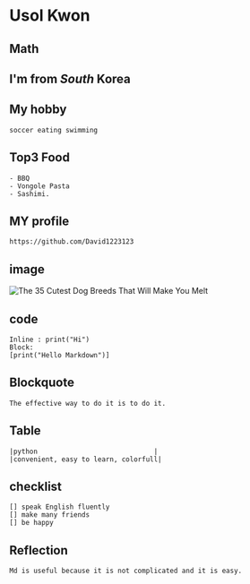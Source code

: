 # Usol Kwon
## Math
## I'm from *South* **Korea**

## My hobby
```
soccer eating swimming
```
## Top3 Food
```
- BBQ
- Vongole Pasta
- Sashimi.
```
## MY profile
```
https://github.com/David1223123
```
## image
<img src="https://encrypted-tbn2.gstatic.com/images?q=tbn:ANd9GcQ9pfJM6VKaBv1iIzVD07dDMbLUYyKgChJSe9yaMmivKV6kKr7VH0zKmz5DCtIv-V_3XUrEicErKxTZT7Od4yHZBpafz6TbKnk7WeQXtVl0" alt="The 35 Cutest Dog Breeds That Will Make You Melt"/>

## code 
```
Inline : print("Hi")
Block:
[print("Hello Markdown")]
```
## Blockquote
```
The effective way to do it is to do it.
```
## Table
```
|python                             |
|convenient, easy to learn, colorfull|
```
## checklist
```
[] speak English fluently
[] make many friends
[] be happy
```
## Reflection
```
Md is useful because it is not complicated and it is easy.
